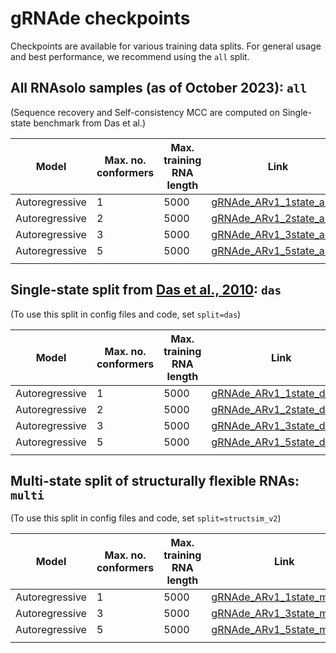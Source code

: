 # gRNAde checkpoints

Checkpoints are available for various training data splits.
For general usage and best performance, we recommend using the `all` split.

## All RNAsolo samples (as of October 2023): `all`

(Sequence recovery and Self-consistency MCC are computed on Single-state benchmark from Das et al.)

| Model | Max. no. conformers | Max. training RNA length | Link | Sequence recovery | Self-consistency MCC |
| --- | --- | --- | --- | --- | --- |
| Autoregressive | 1 | 5000 | [gRNAde_ARv1_1state_all.h5](gRNAde_ARv1_1state_all.h5) | 0.7387 | 0.6296 |
| Autoregressive | 2 | 5000 | [gRNAde_ARv1_2state_all.h5](gRNAde_ARv1_2state_all.h5) | 0.7907 | 0.6192 |
| Autoregressive | 3 | 5000 | [gRNAde_ARv1_3state_all.h5](gRNAde_ARv1_3state_all.h5) | 0.7987 | 0.5911 |
| Autoregressive | 5 | 5000 | [gRNAde_ARv1_5state_all.h5](gRNAde_ARv1_5state_all.h5) | 0.8197 | 0.6344 |
| | | | |

## Single-state split from [Das et al., 2010](https://www.nature.com/articles/nmeth.1433): `das`

(To use this split in config files and code, set `split=das`)

| Model | Max. no. conformers | Max. training RNA length | Link | Sequence recovery | Self-consistency MCC |
| --- | --- | --- | --- | --- | --- |
| Autoregressive | 1 | 5000 | [gRNAde_ARv1_1state_das.h5](gRNAde_ARv1_1state_das.h5) | 0.5278 | 0.6304 |
| Autoregressive | 2 | 5000 | [gRNAde_ARv1_2state_das.h5](gRNAde_ARv1_2state_das.h5) | 0.5140 | 0.6163 |
| Autoregressive | 3 | 5000 | [gRNAde_ARv1_3state_das.h5](gRNAde_ARv1_3state_das.h5) | 0.5424 | 0.6204 |
| Autoregressive | 5 | 5000 | [gRNAde_ARv1_5state_das.h5](gRNAde_ARv1_5state_das.h5) | 0.5669 | 0.6296 |
| | | | |

## Multi-state split of structurally flexible RNAs: `multi`

(To use this split in config files and code, set `split=structsim_v2`)

| Model | Max. no. conformers | Max. training RNA length | Link | Sequence recovery | Self-consistency MCC |
| --- | --- | --- | --- | --- | --- |
| Autoregressive | 1 | 5000 | [gRNAde_ARv1_1state_multi.h5](gRNAde_ARv1_1state_multi.h5) | 0.4816 | 0.6046 |
| Autoregressive | 3 | 5000 | [gRNAde_ARv1_3state_multi.h5](gRNAde_ARv1_3state_multi.h5) | 0.5307 | 0.5320 |
| Autoregressive | 5 | 5000 | [gRNAde_ARv1_5state_multi.h5](gRNAde_ARv1_5state_multi.h5) | 0.5102 | 0.5138 |
| | | | |
